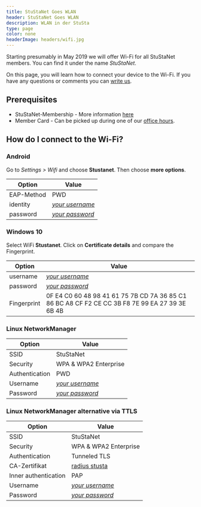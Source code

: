 ```yaml
---
title: StuStaNet Goes WLAN
header: StuStaNet Goes WLAN
description: WLAN in der StuSta
type: page
color: none
headerImage: headers/wifi.jpg
---
```


Starting presumably in May 2019 we will offer Wi-Fi for all StuStaNet members.
You can find it under the name _StuStaNet_.

On this page, you will learn how to connect your device to the Wi-Fi.
If you have any questions or comments you can [write us](https://stustanet.de/mail/admins).

## Prerequisites
* StuStaNet-Membership - More information [here](../index.html)
* Member Card - Can be picked up during one of our [office hours](../index.html).

## How do I connect to the Wi-Fi?

### Android
Go to _Settings > Wifi_ and choose **Stustanet**.
Then choose **more options**.

|**Option**|**Value**|
|--------|--------|
|EAP-Method| PWD|
|identity| [_your username_](https://account.stustanet.de/login)|
|password| [_your password_](https://account.stustanet.de/login)|

### Windows 10
Select WiFi **Stustanet**. Click on **Certificate details** and compare the Fingerprint.

|**Option**|**Value**|
|--------|--------|
|username| [_your username_](https://account.stustanet.de/login)|
|password| [_your password_](https://account.stustanet.de/login)|
|Fingerprint|0F E4 C0 60 48 98 41 61 75 7B CD 7A 36 85 C1 86 BC A8 CF F2 CE CC 3B F8 7E 99 EA 27 39 3E 6B 4B|



### Linux NetworkManager
|**Option**|**Value**|
|--------|--------|
|SSID| StuStaNet|
|Security| WPA & WPA2 Enterprise|
|Authentication| PWD|
|Username| [_your username_](https://account.stustanet.de/login)|
|Password| [_your password_](https://account.stustanet.de/login)|

### Linux NetworkManager alternative via TTLS
|**Option**|**Value**|
|--------|--------|
|SSID| StuStaNet|
|Security| WPA & WPA2 Enterprise|
|Authentication| Tunneled TLS|
|CA-Zertifikat| [radius stusta](/wifi.stusta.pem)|
|Inner authentication| PAP|
|Username| [_your username_](https://account.stustanet.de/login)|
|Password| [_your password_](https://account.stustanet.de/login)|
